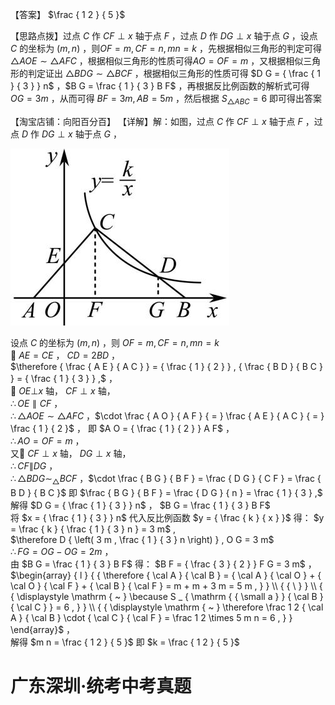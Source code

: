 【答案】 $\frac { 1 2 } { 5 }$

【思路点拨】过点 $C$ 作 $C F \perp x$ 轴于点 $F$ ，过点 $D$ 作 $D G \perp x$ 轴于点 $G$ ，设点 $C$ 的坐标为 $\scriptstyle ( m , n )$ ，则$O F = m , C F = n , m n = k$ ，先根据相似三角形的判定可得 $\triangle A O E \sim \triangle A F C$ ，根据相似三角形的性质可得$A O = O F = m$ ，又根据相似三角形的判定证出 $\triangle B D G \sim \triangle B C F$ ，根据相似三角形的性质可得 $D G = { \frac { 1 } { 3 } } n$ ，$B G = \frac { 1 } { 3 } B F$ ，再根据反比例函数的解析式可得 $O G = 3 m$ ，从而可得 $B F = 3 m , A B = 5 m$ ，然后根据 $S _ { \scriptscriptstyle \triangle A B C } = 6$ 即可得出答案

【淘宝店铺：向阳百分百】 【详解】解：如图，过点 $C$ 作 $C F \perp x$ 轴于点 $F$ ，过点 $D$ 作 $D G \perp x$ 轴于点 $G$ ，

![](<../../qs_image_DB/专题1-4_一文搞定反比例函数7个模型，13类题型（解析版）_/81f8b151c036e11db51fa96d1d4f1e94336aafb632540d9aa560985b77fb1f90.jpg>)

设点 $C$ 的坐标为 $\scriptstyle ( m , n )$ ，则 $O F = m , C F = n , m n = k$   
 $A E = C E$ ， $C D = 2 B D$ ，  
$\therefore { \frac { A E } { A C } } = { \frac { 1 } { 2 } } , { \frac { B D } { B C } } = { \frac { 1 } { 3 } } ,$ ，  
 $O E \bot x$ 轴， $C F \perp x$ 轴，  
$\therefore O E \parallel C F$ ，  
$\therefore \triangle A O E \sim \triangle A F C$ ，$\cdot \frac { A O } { A F } { = } \frac { A E } { A C } { = } \frac { 1 } { 2 }$ ， 即 $A O = { \frac { 1 } { 2 } } A F$ ，  
$\therefore A O = O F = m$ ，  
又 $C F \perp x$ 轴， $D G \perp x$ 轴，  
$\therefore C F \| D G$ ，  
$\therefore \triangle B D G \sim _ { \triangle } B C F$ ，$\cdot \frac { B G } { B F } = \frac { D G } { C F } = \frac { B D } { B C }$ 即 $\frac { B G } { B F } = \frac { D G } { n } = \frac { 1 } { 3 } ,$   
解得 $D G = { \frac { 1 } { 3 } } n$ ， $B G = \frac { 1 } { 3 } B F$   
将 $x = { \frac { 1 } { 3 } } n$ 代入反比例函数 $y = { \frac { k } { x } }$ 得： $y = \frac { k } { \frac { 1 } { 3 } n } = 3 m$ ,  
$\therefore D { \left( 3 m , \frac { 1 } { 3 } n \right) } , O G = 3 m$   
$\therefore F G = O G - O G = 2 m$ ，  
由 $B G = \frac { 1 } { 3 } B F$ 得： $B F = { \frac { 3 } { 2 } } F G = 3 m$ ，  
$\begin{array} { l } { { \therefore { \cal A } { \cal B } = { \cal A } { \cal O } + { \cal O } { \cal F } + { \cal B } { \cal F } = m + m + 3 m = 5 m , } } \\ { { \ } } \\ { { \displaystyle \mathrm { ~ } \because S _ { \mathrm { { \small a } } { \cal B } { \cal C } } = 6 , } } \\ { { \displaystyle \mathrm { ~ } \therefore \frac 1 2 { \cal A } { \cal B } \cdot { \cal C } { \cal F } = \frac 1 2 \times 5 m n = 6 , } } \end{array}$ ，  
解得 $m n = \frac { 1 2 } { 5 }$ 即 $k = \frac { 1 2 } { 5 }$

# 广东深圳·统考中考真题
